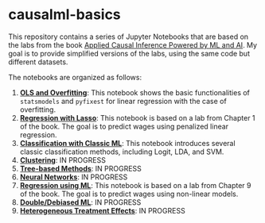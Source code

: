 # causalml-basics

This repository contains a series of Jupyter Notebooks that are based on the labs from the book [Applied Causal Inference Powered by ML and AI](https://causalml-book.org). My goal is to provide simplified versions of the labs, using the same code but different datasets.

The notebooks are organized as follows:

1. [**OLS and Overfitting**](notebooks/OLS.ipynb): This notebook shows the basic functionalities of `statsmodels` and `pyfixest` for linear regression with the case of overfitting.
2. [**Regression with Lasso**](notebooks/Lasso.ipynb): This notebook is based on a lab from Chapter 1 of the book. The goal is to predict wages using penalized linear regression.
3. [**Classification with Classic ML**](notebooks/Classification.ipynb): This notebook introduces several classic classification methods, including Logit, LDA, and SVM.
4. [**Clustering**](notebooks/Clustering.ipynb): IN PROGRESS
5. [**Tree-based Methods**](notebooks/Trees.ipynb): IN PROGRESS
6. [**Neural Networks**](notebooks/Neural_Networks.ipynb): IN PROGRESS
7. [**Regression using ML**](notebooks/ML.ipynb): This notebook is based on a lab from Chapter 9 of the book. The goal is to predict wages using non-linear models.
8. [**Double/Debiased ML**](notebooks/DML.ipynb): IN PROGRESS
9. [**Heterogeneous Treatment Effects**](notebooks/CATE.ipynb): IN PROGRESS
